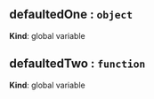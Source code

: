 <a name="defaultedOne"></a>
## defaultedOne : `object`
**Kind**: global variable


<a name="defaultedTwo"></a>
## defaultedTwo : `function`
**Kind**: global variable


